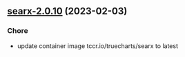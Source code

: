 

## [searx-2.0.10](https://github.com/truecharts/charts/compare/searxng-2.0.18...searx-2.0.10) (2023-02-03)

### Chore

- update container image tccr.io/truecharts/searx to latest
  
  